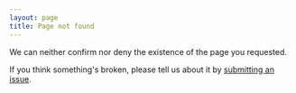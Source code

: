 ```yaml
---
layout: page
title: Page not found
---
```


We can neither confirm nor deny the existence of the page you requested.

If you think something's broken, please tell us about it by [submitting an issue](https://github.com/district-civic-labs/districtciviclabs.org/issues/new).
